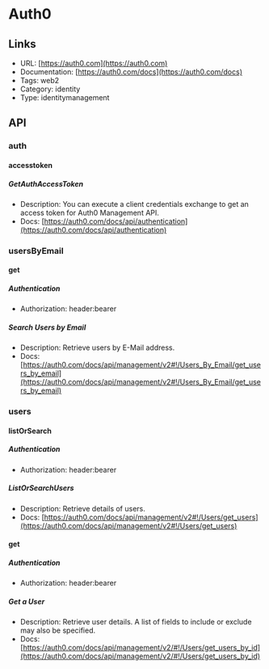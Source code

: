 # Auth0

## Links

* URL: [https://auth0.com](https://auth0.com)
* Documentation: [https://auth0.com/docs](https://auth0.com/docs)
* Tags: web2
* Category: identity
* Type: identitymanagement

## API

### auth

#### accesstoken

##### GetAuthAccessToken

* Description: You can execute a client credentials exchange to get an access token for Auth0 Management API.
* Docs: [https://auth0.com/docs/api/authentication](https://auth0.com/docs/api/authentication)

### usersByEmail

#### get

##### Authentication

* Authorization: header:bearer

##### Search Users by Email

* Description: Retrieve users by E-Mail address.
* Docs: [https://auth0.com/docs/api/management/v2#!/Users_By_Email/get_users_by_email](https://auth0.com/docs/api/management/v2#!/Users_By_Email/get_users_by_email)

### users

#### listOrSearch

##### Authentication

* Authorization: header:bearer

##### ListOrSearchUsers

* Description: Retrieve details of users.
* Docs: [https://auth0.com/docs/api/management/v2#!/Users/get_users](https://auth0.com/docs/api/management/v2#!/Users/get_users)

#### get

##### Authentication

* Authorization: header:bearer

##### Get a User

* Description: Retrieve user details. A list of fields to include or exclude may also be specified.
* Docs: [https://auth0.com/docs/api/management/v2/#!/Users/get_users_by_id](https://auth0.com/docs/api/management/v2/#!/Users/get_users_by_id)
